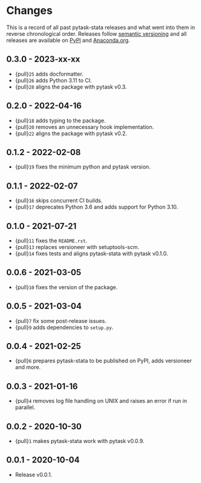 # Changes

This is a record of all past pytask-stata releases and what went into them in reverse
chronological order. Releases follow [semantic versioning](https://semver.org/) and all
releases are available on [PyPI](https://pypi.org/project/pytask-stata) and
[Anaconda.org](https://anaconda.org/conda-forge/pytask-stata).

## 0.3.0 - 2023-xx-xx

- {pull}`25` adds docformatter.
- {pull}`26` adds Python 3.11 to CI.
- {pull}`28` aligns the package with pytask v0.3.

## 0.2.0 - 2022-04-16

- {pull}`18` adds typing to the package.
- {pull}`20` removes an unnecessary hook implementation.
- {pull}`22` aligns the package with pytask v0.2.

## 0.1.2 - 2022-02-08

- {pull}`19` fixes the minimum python and pytask version.

## 0.1.1 - 2022-02-07

- {pull}`16` skips concurrent CI builds.
- {pull}`17` deprecates Python 3.6 and adds support for Python 3.10.

## 0.1.0 - 2021-07-21

- {pull}`11` fixes the `README.rst`.
- {pull}`13` replaces versioneer with setuptools-scm.
- {pull}`14` fixes tests and aligns pytask-stata with pytask v0.1.0.

## 0.0.6 - 2021-03-05

- {pull}`10` fixes the version of the package.

## 0.0.5 - 2021-03-04

- {pull}`7` fix some post-release issues.
- {pull}`9` adds dependencies to `setup.py`.

## 0.0.4 - 2021-02-25

- {pull}`6` prepares pytask-stata to be published on PyPI, adds versioneer and more.

## 0.0.3 - 2021-01-16

- {pull}`4` removes log file handling on UNIX and raises an error if run in parallel.

## 0.0.2 - 2020-10-30

- {pull}`1` makes pytask-stata work with pytask v0.0.9.

## 0.0.1 - 2020-10-04

- Release v0.0.1.
